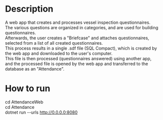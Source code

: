 # Description
A web app that creates and processes vessel inspection questionnaires.  
The various questions are organized in categories, and are used for building questionnaires.  
Afterwards, the user creates a "Briefcase" and attaches questionnaires, selected from a list of all created questionnaires.  
This process results in a single .sdf file (SQL Compact), which is created by the web app and downloaded to the user's computer.  
This file is then processed (questionnaires answered) using another app, and the processed file is opened by the web app and transferred to the database as an "Attendance".

# How to run
cd AttendanceWeb   
cd Attendance  
dotnet run --urls http://0.0.0.0:8080
